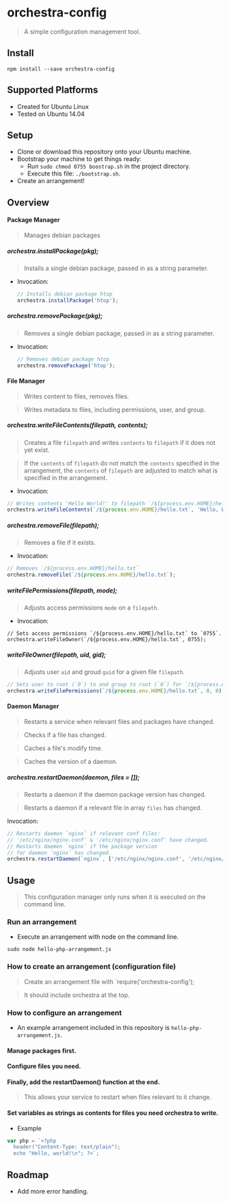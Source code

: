 # orchestra-config
> A simple configuration management tool.

## Install

```
npm install --save orchestra-config
```

## Supported Platforms
* Created for Ubuntu Linux
* Tested on Ubuntu 14.04

## Setup
* Clone or download this repository onto your Ubuntu machine.
* Bootstrap your machine to get things ready:
    * Run `sudo chmod 0755 boostrap.sh` in the project directory.
    * Execute this file: `./bootstrap.sh`.
* Create an arrangement!

## Overview
#### Package Manager
> Manages debian packages

##### orchestra.installPackage(pkg);
> Installs a single debian package, passed in as a string parameter.

* Invocation:

    ```js
    // Installs debian package htop
    orchestra.installPackage('htop');
    ```
##### orchestra.removePackage(pkg);
> Removes a single debian package, passed in as a string parameter.

* Invocation:

    ```js
    // Removes debian package htop
    orchestra.removePackage('htop');
    ```

#### File Manager
> Writes content to files, removes files.

> Writes metadata to files, including permissions, user, and group.

##### orchestra.writeFileContents(filepath, contents);
> Creates a file `filepath` and writes `contents` to `filepath` if it does not yet exist.

> If the `contents` of `filepath` do not match the `contents` specified in the arrangement, the `contents` of `filepath` are adjusted to match what is specified in the arrangement.

* Invocation:

```js
// Writes contents 'Hello World!' to filepath `/${process.env.HOME}/hello.txt`
orchestra.writeFileContents(`/${process.env.HOME}/hello.txt`, 'Hello, World!');
```

##### orchestra.removeFile(filepath);
> Removes a file if it exists.

* Invocation:

```js
// Removes `/${process.env.HOME}/hello.txt`
orchestra.removeFile(`/${process.env.HOME}/hello.txt`);
```

##### writeFilePermissions(filepath, mode);
> Adjusts access permissions `mode` on a `filepath`.

* Invocation:

```
// Sets access permissions `/${process.env.HOME}/hello.txt` to `0755`.
orchestra.writeFileOwner(`/${process.env.HOME}/hello.txt`, 0755);
```

##### writeFileOwner(filepath, uid, gid);
> Adjusts user `uid` and groud `guid` for a given file `filepath`.

```js
// Sets user to root (`0`) to and group to root (`0`) for `/${process.env.HOME}/hello.txt`.
orchestra.writeFilePermissions(`/${process.env.HOME}/hello.txt`, 0, 0);
```

#### Daemon Manager
> Restarts a service when relevant files and packages have changed.

> Checks if a file has changed.

> Caches a file's modify time.

> Caches the version of a daemon.

##### orchestra.restartDaemon(daemon, files = []);
> Restarts a daemon if the daemon package version has changed.

> Restarts a daemon if a relevant file in array `files` has changed.

Invocation:

```js
// Restarts daemon `nginx` if relevant conf files:
// '/etc/nginx/nginx.conf' & '/etc/nginx/nginx.conf' have changed.
// Restarts daemon `nginx` if the package version
// for daemon `nginx` has changed.
orchestra.restartDaemon(`nginx`, ['/etc/nginx/nginx.conf', '/etc/nginx/nginx.conf']);
```

## Usage
> This configuration manager only runs when it is executed on the command line.
### Run an arrangement
* Execute an arrangement with node on the command line.

```
sudo node hello-php-arrangement.js
```
### How to create an arrangement (configuration file)
> Create an arrangement file with `require('orchestra-config');

> It should include orchestra at the top.

### How to configure an arrangement
* An example arrangement included in this repository is `hello-php-arrangement.js`.
#### Manage packages first.
#### Configure files you need.
#### Finally, add the restartDaemon() function at the end.
> This allows your service to restart when files relevant to it change.

#### Set variables as strings as contents for files you need orchestra to write.
* Example

```js
var php = `<?php
  header("Content-Type: text/plain");
  echo "Hello, world!\n"; ?>`;
```
## Roadmap
* Add more error handling.


